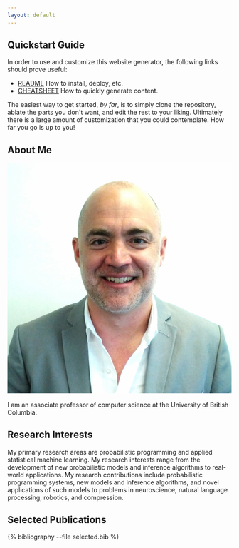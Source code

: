 ```yaml
---
layout: default
---
```


## Quickstart Guide

In order to use and customize this website generator, the following links
should prove useful:

 - [README](README) How to install, deploy, etc.
 - [CHEATSHEET](cheatsheet) How to quickly generate content.

The easiest way to get started, _by far_, is to simply clone the repository,
ablate the parts you don't want, and edit the rest to your liking.  Ultimately
there is a large amount of customization that you could contemplate.  How
far you go is up to you!

## About Me

<img class="profile-picture" src="headshot.jpg">

I am an associate professor of computer science at the University of British Columbia.


## Research Interests

My primary research areas are probabilistic programming and applied statistical
machine learning. My research interests range from the development of new
probabilistic models and inference algorithms to real-world applications. My
research contributions include probabilistic programming systems, new models and
inference algorithms, and novel applications of such models to problems in
neuroscience, natural language processing, robotics, and compression.

## Selected Publications

{% bibliography --file selected.bib %}

